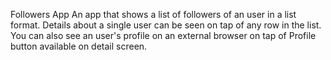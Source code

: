 Followers App 
An app that shows a list of followers of an user in a list format. Details about a single user can be seen on tap of any row in the list. You can also see 
an user's profile on an external browser on tap of Profile button available on detail screen.
